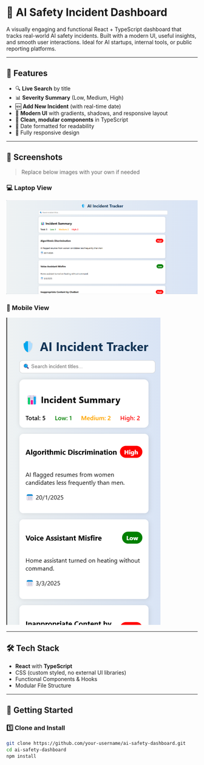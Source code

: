# 🤖 AI Safety Incident Dashboard

A visually engaging and functional React + TypeScript dashboard that tracks real-world AI safety incidents. Built with a modern UI, useful insights, and smooth user interactions. Ideal for AI startups, internal tools, or public reporting platforms.

---

## 🌟 Features

- 🔍 **Live Search** by title
- 📊 **Severity Summary** (Low, Medium, High)
- 🆕 **Add New Incident** (with real-time date)
- 🎨 **Modern UI** with gradients, shadows, and responsive layout
- 🧠 **Clean, modular components** in TypeScript
- 📅 Date formatted for readability
- 📱 Fully responsive design

---

## 📸 Screenshots

> Replace below images with your own if needed

### 💻 Laptop View
![Laptop View](./screenshots/laptop-view.png)

### 📱 Mobile View
![Mobile View](./screenshots/mobile-view.png)

---

## 🛠️ Tech Stack

- **React** with **TypeScript**
- CSS (custom styled, no external UI libraries)
- Functional Components & Hooks
- Modular File Structure

---

## 🚀 Getting Started

### 1️⃣ Clone and Install

```bash
git clone https://github.com/your-username/ai-safety-dashboard.git
cd ai-safety-dashboard
npm install
